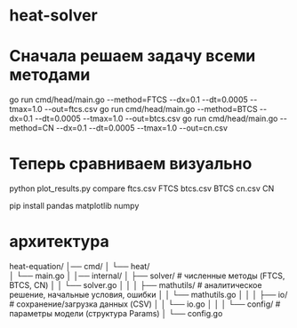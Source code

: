 # heat-solver

# Сначала решаем задачу всеми методами
go run cmd/head/main.go --method=FTCS --dx=0.1 --dt=0.0005 --tmax=1.0 --out=ftcs.csv
go run cmd/head/main.go --method=BTCS --dx=0.1 --dt=0.0005 --tmax=1.0 --out=btcs.csv
go run cmd/head/main.go --method=CN --dx=0.1 --dt=0.0005 --tmax=1.0 --out=cn.csv

# Теперь сравниваем визуально
python plot_results.py compare ftcs.csv FTCS btcs.csv BTCS cn.csv CN

pip install pandas matplotlib numpy

# архитектура 
heat-equation/
│── cmd/
│   └── heat/          
│       └── main.go
│
│── internal/
│   ├── solver/        # численные методы (FTCS, BTCS, CN)
│   │   └── solver.go
│   │
│   ├── mathutils/     # аналитическое решение, начальные условия, ошибки
│   │   └── mathutils.go
│   │
│   ├── io/            # сохранение/загрузка данных (CSV)
│   │   └── io.go
│   │
│   └── config/        # параметры модели (структура Params)
│       └── config.go
